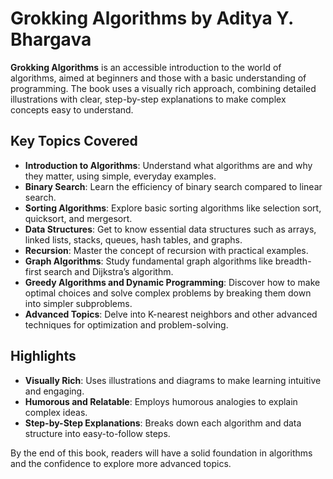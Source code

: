 # Grokking Algorithms by Aditya Y. Bhargava

**Grokking Algorithms** is an accessible introduction to the world of algorithms, aimed at beginners and those with a basic understanding of programming. The book uses a visually rich approach, combining detailed illustrations with clear, step-by-step explanations to make complex concepts easy to understand.

## Key Topics Covered

- **Introduction to Algorithms**: Understand what algorithms are and why they matter, using simple, everyday examples.
- **Binary Search**: Learn the efficiency of binary search compared to linear search.
- **Sorting Algorithms**: Explore basic sorting algorithms like selection sort, quicksort, and mergesort.
- **Data Structures**: Get to know essential data structures such as arrays, linked lists, stacks, queues, hash tables, and graphs.
- **Recursion**: Master the concept of recursion with practical examples.
- **Graph Algorithms**: Study fundamental graph algorithms like breadth-first search and Dijkstra’s algorithm.
- **Greedy Algorithms and Dynamic Programming**: Discover how to make optimal choices and solve complex problems by breaking them down into simpler subproblems.
- **Advanced Topics**: Delve into K-nearest neighbors and other advanced techniques for optimization and problem-solving.

## Highlights

- **Visually Rich**: Uses illustrations and diagrams to make learning intuitive and engaging.
- **Humorous and Relatable**: Employs humorous analogies to explain complex ideas.
- **Step-by-Step Explanations**: Breaks down each algorithm and data structure into easy-to-follow steps.

By the end of this book, readers will have a solid foundation in algorithms and the confidence to explore more advanced topics.

